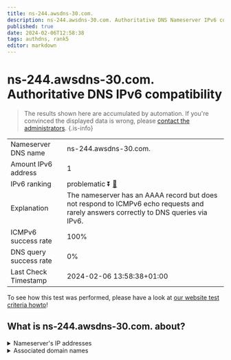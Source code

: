 ```yaml
---
title: ns-244.awsdns-30.com.
description: ns-244.awsdns-30.com. Authoritative DNS Nameserver IPv6 compatibility
published: true
date: 2024-02-06T12:58:38
tags: authdns, rank5
editor: markdown
---
```


# ns-244.awsdns-30.com. Authoritative DNS IPv6 compatibility

> The results shown here are accumulated by automation. If you're convinced the displayed data is wrong, please [contact the administrators](/howto/chat). 
{.is-info}




|   |   |
| - | - |
| Nameserver DNS name | ns-244.awsdns-30.com.
| Amount IPv6 address | 1
| IPv6 ranking | problematic :arrow_double_down: [🔗](/howto/ranking) |
| Explanation | The nameserver has an AAAA record but does not respond to ICMPv6 echo requests and rarely answers correctly to DNS queries via IPv6. |
| ICMPv6 success rate | 100%|
| DNS query success rate | 0% |
| Last Check Timestamp | 2024-02-06 13:58:38+01:00 |

To see how this test was performed, please have a look at [our website test criteria howto](/howto/testcriteria/authdns)!


## What is ns-244.awsdns-30.com. about?




<details>
<summary>Nameserver's IP addresses</summary>

2600:9000:5300:f400::1

</details>



<details>
<summary>Associated domain names</summary>

www.nytimes.com

</details>
